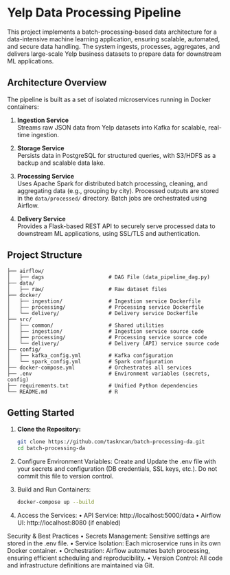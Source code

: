 # Yelp Data Processing Pipeline

This project implements a batch-processing-based data architecture for a data-intensive machine learning application, ensuring scalable, automated, and secure data handling. The system ingests, processes, aggregates, and delivers large-scale Yelp business datasets to prepare data for downstream ML applications.

## Architecture Overview

The pipeline is built as a set of isolated microservices running in Docker containers:

1. **Ingestion Service**  
   Streams raw JSON data from Yelp datasets into Kafka for scalable, real-time ingestion.

2. **Storage Service**  
   Persists data in PostgreSQL for structured queries, with S3/HDFS as a backup and scalable data lake.

3. **Processing Service**  
   Uses Apache Spark for distributed batch processing, cleaning, and aggregating data (e.g., grouping by city). Processed outputs are stored in the `data/processed/` directory. Batch jobs are orchestrated using Airflow.

4. **Delivery Service**  
   Provides a Flask-based REST API to securely serve processed data to downstream ML applications, using SSL/TLS and authentication.

## Project Structure
	├── airflow/                        
	│   ├── dags					 # DAG File (data_pipeline_dag.py)
	├── data/                        
	│   ├── raw/                     # Raw dataset files
	├── docker/                      
	│   ├── ingestion/               # Ingestion service Dockerfile
	│   ├── processing/              # Processing service Dockerfile
	│   └── delivery/                # Delivery service Dockerfile
	├── src/                         
	│   ├── common/                  # Shared utilities
	│   ├── ingestion/               # Ingestion service source code
	│   ├── processing/              # Processing service source code
	│   └── delivery/                # Delivery (API) service source code
	├── config/                      
	│   ├── kafka_config.yml         # Kafka configuration
	│   └── spark_config.yml         # Spark configuration
	├── docker-compose.yml           # Orchestrates all services
	├── .env                         # Environment variables (secrets, config)
	├── requirements.txt             # Unified Python dependencies
	└── README.md                    # R

## Getting Started

1. **Clone the Repository:**
   ```bash
   git clone https://github.com/taskncan/batch-processing-da.git
   cd batch-processing-da
   ```
2.	Configure Environment Variables:
  Create and Update the .env file with your secrets and configuration (DB credentials, SSL keys, etc.). Do not commit this file to version control.

4.	Build and Run Containers:
     ```bash
    docker-compose up --build
    ```
5.	Access the Services:
   • API Service: http://localhost:5000/data
   • Airflow UI: http://localhost:8080 (if enabled)

Security & Best Practices
	• Secrets Management: Sensitive settings are stored in the .env file.
	• Service Isolation: Each microservice runs in its own Docker container.
	• Orchestration: Airflow automates batch processing, ensuring efficient scheduling and reproducibility.
	• Version Control: All code and infrastructure definitions are maintained via Git.
